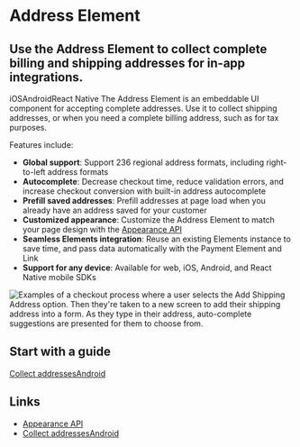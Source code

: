 # Address Element

## Use the Address Element to collect complete billing and shipping addresses for in-app integrations.

iOSAndroidReact Native
The Address Element is an embeddable UI component for accepting complete
addresses. Use it to collect shipping addresses, or when you need a complete
billing address, such as for tax purposes.

Features include:

- **Global support**: Support 236 regional address formats, including
right-to-left address formats
- **Autocomplete**: Decrease checkout time, reduce validation errors, and
increase checkout conversion with built-in address autocomplete
- **Prefill saved addresses**: Prefill addresses at page load when you already
have an address saved for your customer
- **Customized appearance**: Customize the Address Element to match your page
design with the [Appearance
API](https://docs.stripe.com/elements/appearance-api)
- **Seamless Elements integration**: Reuse an existing Elements instance to save
time, and pass data automatically with the Payment Element and Link
- **Support for any device**: Available for web, iOS, Android, and React Native
mobile SDKs

![Examples of a checkout process where a user selects the Add Shipping Address
option. Then they're taken to a new screen to add their shipping address into a
form. As they type in their address, auto-complete suggestions are presented for
them to choose
from.](https://b.stripecdn.com/docs-statics-srv/assets/android-overview.6061212dc737aa700b79242cb5f77782.png)

## Start with a guide

[Collect
addressesAndroid](https://docs.stripe.com/payments/mobile/collect-addresses?payment-ui=mobile&platform=android)

## Links

- [Appearance API](https://docs.stripe.com/elements/appearance-api)
- [Collect
addressesAndroid](https://docs.stripe.com/payments/mobile/collect-addresses?payment-ui=mobile&platform=android)